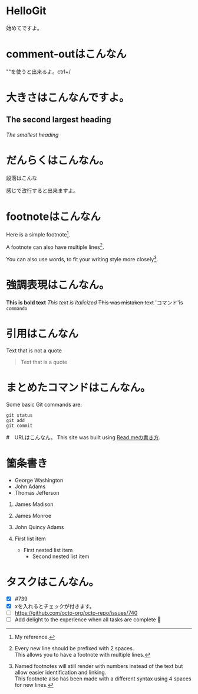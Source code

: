 # HelloGit
始めてですよ。

# comment-outはこんなん
<!-- ssssss -->
"<!-- ssssss -->"を使うと出来るよ。ctrl+/
<!--  あああ　-->

# 大きさはこんなんですよ。
## The second largest heading
###### The smallest heading

# だんらくはこんなん。
段落はこんな

感じで改行すると出来ますよ。

# footnoteはこんなん
Here is a simple footnote[^1].

A footnote can also have multiple lines[^2].  

You can also use words, to fit your writing style more closely[^note].

[^1]: My reference.
[^2]: Every new line should be prefixed with 2 spaces.  
  This allows you to have a footnote with multiple lines.
[^note]:
    Named footnotes will still render with numbers instead of the text but allow easier identification and linking.  
    This footnote also has been made with a different syntax using 4 spaces for new lines.
    

# 強調表現はこんなん。
**This is bold text**
*This text is italicized*
~~This was mistaken text~~
'コマンド'is　`commando`

# 引用はこんなん
Text that is not a quote
> Text that is a quote
> 

# まとめたコマンドはこんなん。
Some basic Git commands are:
```
git status
git add
git commit
```

#　URLはこんなん。
This site was built using [Read.meの書き方](https://docs.github.com/ja/github/writing-on-github/getting-started-with-writing-and-formatting-on-github/basic-writing-and-formatting-syntax).

# 箇条書き
- George Washington
- John Adams
- Thomas Jefferson

1. James Madison
2. James Monroe
3. John Quincy Adams

1. First list item
   - First nested list item
     - Second nested list item

# タスクはこんなん。
- [x] #739
- [x] xを入れるとチェックが付きます。
- [ ] https://github.com/octo-org/octo-repo/issues/740
- [ ] Add delight to the experience when all tasks are complete :tada:
